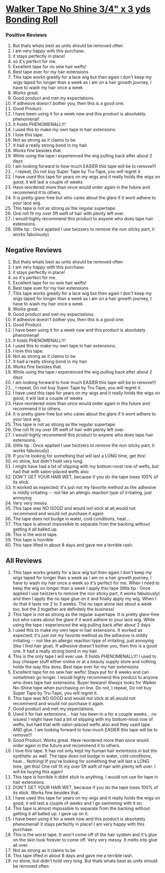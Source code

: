 # [Walker Tape No Shine 3/4&quot; x 3 yds Bonding Roll](https://products.checkmycream.com/products/Walker-Tape-No-Shine-34&quot;-x-3-yds-Bonding-Roll.html)

### Positive Reviews

<ol>
      <li>But thats whats best as units should be removed often</li>
      <li>I am very happy with this purchase.</li>
      <li>it stays perfectly in place!</li>
      <li>so it&#x27;s perfect for me.</li>
      <li>Excellent tape for no sew hair wefts!  </li>
      <li>Best tape ever for my hair extensions</li>
      <li>This tape works greatly for a lace wig but then again I don&#x27;t keep my wigs taped for longer than a week as I am on a hair growth journey, I have to wash my hair once a week</li>
      <li>Works great.</li>
      <li>Good product and met my expectations.</li>
      <li>If adhesive doesn&#x27;t bother you, then this is a good one.  </li>
      <li>Good Product.  </li>
      <li>I have been using it for a week now and this product is absolutely phenomenal!</li>
      <li>It holds PHENOMENALLY!</li>
      <li>I used this to make my own tape in hair extensions.  </li>
      <li>I love this tape.</li>
      <li>Not as strong as it claims to be</li>
      <li>It had a really strong bond in my hair.</li>
      <li>Works fine besides that.</li>
      <li>While using the tape i experienced the wig pulling back after about 2 days</li>
      <li>I am looking forward to how much EASIER this tape will be to remove!!!</li>
      <li>, I repeat, Do not buy Super Tape by Tru-Tape, you will regret it.</li>
      <li>I have used this tape for years on my wigs and it really holds the wigs on good, it will last a couple of weeks</li>
      <li>Have reordered more than once would order again in the future and recommend it to others.</li>
      <li>It is pretty glare-free but who cares about the glare if it wont adhere to your lace wig.</li>
      <li>This tape is not as strong as the regular supertape.</li>
      <li>One roll fit my over 5ft weft of hair with plenty left over.</li>
      <li>I would highly recommend this product to anyone who does tape hair extensions.  </li>
      <li>(little tip : Once applied I use twizzers to remove the non sticky part, it works fabulously)</li>
</ol>


<h2>Negative Reviews</h2>
<ol>
<li> But thats whats best as units should be removed often</li>
<li> I am very happy with this purchase.</li>
<li> it stays perfectly in place!</li>
<li> so it&#x27;s perfect for me.</li>
<li> Excellent tape for no sew hair wefts!  </li>
<li> Best tape ever for my hair extensions</li>
<li> This tape works greatly for a lace wig but then again I don&#x27;t keep my wigs taped for longer than a week as I am on a hair growth journey, I have to wash my hair once a week</li>
<li> Works great.</li>
<li> Good product and met my expectations.</li>
<li> If adhesive doesn&#x27;t bother you, then this is a good one.  </li>
<li> Good Product.  </li>
<li> I have been using it for a week now and this product is absolutely phenomenal!</li>
<li> It holds PHENOMENALLY!</li>
<li> I used this to make my own tape in hair extensions.  </li>
<li> I love this tape.</li>
<li> Not as strong as it claims to be</li>
<li> It had a really strong bond in my hair.</li>
<li> Works fine besides that.</li>
<li> While using the tape i experienced the wig pulling back after about 2 days</li>
<li> I am looking forward to how much EASIER this tape will be to remove!!!</li>
<li> , I repeat, Do not buy Super Tape by Tru-Tape, you will regret it.</li>
<li> I have used this tape for years on my wigs and it really holds the wigs on good, it will last a couple of weeks</li>
<li> Have reordered more than once would order again in the future and recommend it to others.</li>
<li> It is pretty glare-free but who cares about the glare if it wont adhere to your lace wig.</li>
<li> This tape is not as strong as the regular supertape.</li>
<li> One roll fit my over 5ft weft of hair with plenty left over.</li>
<li> I would highly recommend this product to anyone who does tape hair extensions.  </li>
<li> (little tip : Once applied I use twizzers to remove the non sticky part, it works fabulously)</li>
<li> If you&#x27;re looking for something that will last a LONG time, get this!</li>
<li> no shine, but didn&#x27;t hold very long.</li>
<li> I might have had a bit of slipping with my bottom-most row of wefts, but had that with salon-placed wefts also</li>
<li> DON&#x27;T GET YOUR HAIR WET, because if you do the tape loses 100% of its stick.</li>
<li> It worked as expected; it&#x27;s just not my favorite method as the adhesive is mildly irritating -- not like an allergic reaction type of irritating, just annoying</li>
<li> Very very messy.</li>
<li> This tape was NO GOOD and would not stick at all,would not recommend and would not purchase it again.</li>
<li> The tape does not budge in water, cold conditions, heat...</li>
<li> This tape is almost impossible to separate from the backing without getting it all balled up.  </li>
<li> This is the worst tape.</li>
<li> This tape is horrible</li>
<li> This tape lifted in about 8 days and gave me a terrible rash.</li>
</ol>

<h2>All Reviews</h2>

<ol>
    <li> This tape works greatly for a lace wig but then again I don&#x27;t keep my wigs taped for longer than a week as I am on a hair growth journey, I have to wash my hair once a week so it&#x27;s perfect for me. When I need to keep the wig on longer than a week I apply this tape (little tip : Once applied I use twizzers to remove the non sticky part, it works fabulously) and then I apply the no tape glue on it and finally apply my wig. When I do that it lasts me 2 to 3 weeks. The no tape alone last about a week too, but the 2 together are definitely the business!</li>
    <li> This tape is not as strong as the regular supertape. It is pretty glare-free but who cares about the glare if it wont adhere to your lace wig. While using the tape i experienced the wig pulling back after about 2 days</li>
    <li> I used this to make my own tape in hair extensions.  It worked as expected; it&#x27;s just not my favorite method as the adhesive is mildly irritating -- not like an allergic reaction type of irritating, just annoying (like I find hair glue).  If adhesive doesn&#x27;t bother you, then this is a good one.  It had a really strong bond in my hair.</li>
    <li> This is the only tape I will ever use. It holds PHENOMENALLY! I used to buy cheaper stuff either online or at a beauty supply store and nothing holds the way this does. Best tape ever for my hair extensions</li>
    <li> Excellent tape for no sew hair wefts!  Stays put for 8 weeks and can sometimes go longer.  I would highly recommend this product to anyone who does tape hair extensions.  Buyer beware!  Always looks for Walker No-Shine tape when purchasing on line.  Do not, I repeat, Do not buy Super Tape by Tru-Tape, you will regret it.</li>
    <li> This tape was NO GOOD and would not stick at all,would not recommend and would not purchase it again.</li>
    <li> Good product and met my expectations.</li>
    <li> Used it for hair extensions... hair has been in a for a couple weeks... no issues! I might have had a bit of slipping with my bottom-most row of wefts, but had that with salon-placed wefts also and they used tape AND glue. I am looking forward to how much EASIER this tape will be to remove!!!</li>
    <li> Good Product.  Works great. Have reordered more than once would order again in the future and recommend it to others.</li>
    <li> I love this tape. It has not only kept my human hair extentions in but the synthetic as well. The tape does not budge in water, cold conditions, heat... Nothing! If you&#x27;re looking for something that will last a LONG time, get this! One roll fit my over 5ft weft of hair with plenty left over. I will be buying this again!</li>
    <li> This tape is horrible it didnt stick to anything. I would not use for tape in hair extensions.</li>
    <li> DON&#x27;T GET YOUR HAIR WET, because if you do the tape loses 100% of its stick. Works fine besides that.</li>
    <li> I have used this tape for years on my wigs and it really holds the wigs on good, it will last a couple of weeks and I go swimming with it on.</li>
    <li> This tape is almost impossible to separate from the backing without getting it all balled up.  I gave up on it.</li>
    <li> I have been using it for a week now and this product is absolutely phenomenal! it stays perfectly in place! I am very happy with this purchase.</li>
    <li> This is the worst tape. It won&#x27;t come off of the hair system and it&#x27;s glue on the skin took forever to come off. Very very messy. It melts into glue all over.</li>
    <li> Not as strong as it claims to be</li>
    <li> This tape lifted in about 8 days and gave me a terrible rash.</li>
    <li> no shine, but didn&#x27;t hold very long. But thats whats best as units should be removed often</li>
</ol>




